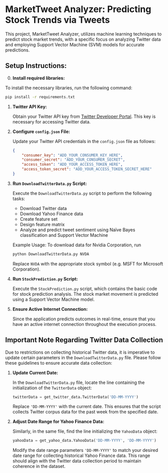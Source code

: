 # MarketTweet Analyzer: Predicting Stock Trends via Tweets

This project, MarketTweet Analyzer, utilizes machine learning techniques to predict stock market trends, with a specific focus on analyzing Twitter data and employing Support Vector Machine (SVM) models for accurate predictions.

## Setup Instructions:

0. **Install required libraries:**

To install the necessary libraries, run the following command:

```bash
pip install -r requirements.txt
```

1. **Twitter API Key:**

   Obtain your Twitter API key from [Twitter Developer Portal](https://developer.twitter.com/). This key is necessary for accessing Twitter data.

2. **Configure `config.json` File:**

   Update your Twitter API credentials in the `config.json` file as follows:

   ```json
   {
       "consumer_key": "ADD_YOUR_CONSUMER_KEY_HERE",
       "consumer_secret": "ADD_YOUR_CONSUMER_SECRET",
       "access_token": "ADD_YOUR_ACCESS_TOKEN_HERE",
       "access_token_secret": "ADD_YOUR_ACCESS_TOKEN_SECRET_HERE"
   }
   ```

3. **Run `DownloadTwitterData.py` Script:**

   Execute the `DownloadTwitterData.py` script to perform the following tasks:
   - Download Twitter data
   - Download Yahoo Finance data
   - Create feature set
   - Design feature matrix
   - Analyze and predict tweet sentiment using Naïve Bayes classification and Support Vector Machine
   
   Example Usage:
   To download data for Nvidia Corporation, run
   ```bash
   python DownloadTwitterData.py NVDA
   ```
   Replace `NVDA` with the appropriate stock symbol (e.g. MSFT for Microsoft Corporation).

4. **Run `StockPrediction.py` Script:**

   Execute the `StockPrediction.py` script, which contains the basic code for stock prediction analysis. The stock market movement is predicted using a Support Vector Machine model.

5. **Ensure Active Internet Connection:**

   Since the application predicts outcomes in real-time, ensure that you have an active internet connection throughout the execution process.

## Important Note Regarding Twitter Data Collection

Due to restrictions on collecting historical Twitter data, it is imperative to update certain parameters in the `DownloadTwitterData.py` file. Please follow these guidelines to ensure accurate data collection:

1. **Update Current Date:**

   In the `DownloadTwitterData.py` file, locate the line containing the initialization of the `TwitterData` object:

   ```python
   twitterData = get_twitter_data.TwitterData('DD-MM-YYYY')
   ```

   Replace `'DD-MM-YYYY'` with the current date. This ensures that the script collects Twitter corpus data for the past week from the specified date.

2. **Adjust Date Range for Yahoo Finance Data:**

   Similarly, in the same file, find the line initializing the `YahooData` object:

   ```python
   yahooData = get_yahoo_data.YahooData('DD-MM-YYYY', 'DD-MM-YYYY')
   ```

   Modify the date range parameters `'DD-MM-YYYY'` to match your desired date range for collecting historical Yahoo Finance data. This range should align with the Twitter data collection period to maintain coherence in the dataset.

